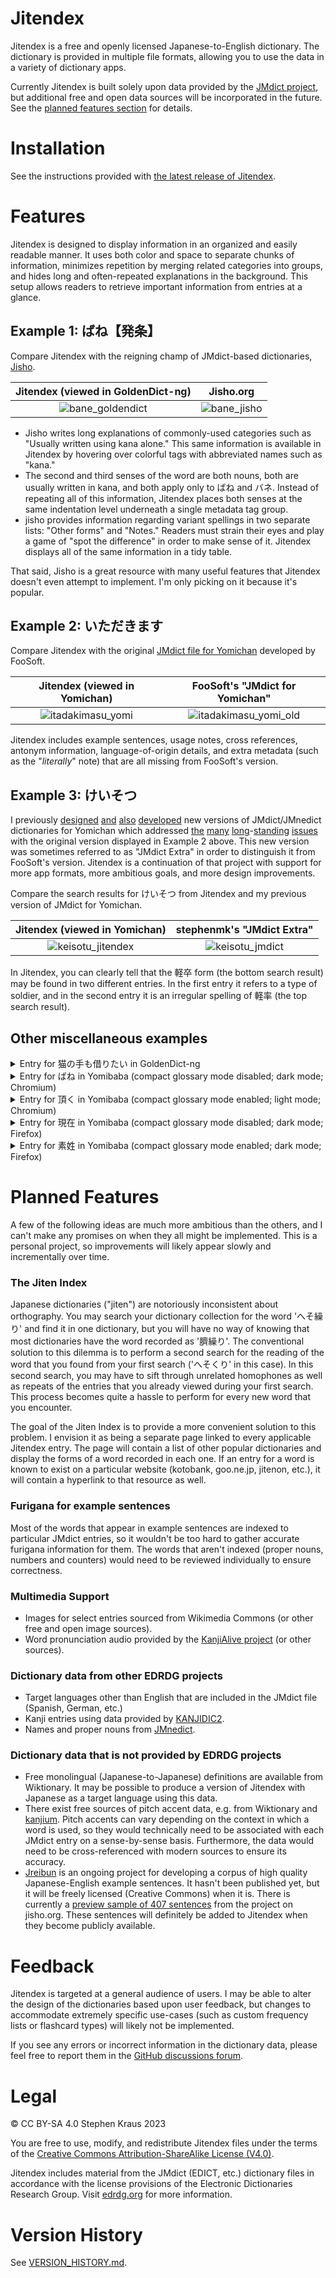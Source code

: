 # Jitendex

Jitendex is a free and openly licensed Japanese-to-English
dictionary. The dictionary is provided in multiple file formats,
allowing you to use the data in a variety of dictionary apps.

Currently Jitendex is built solely upon data provided by the
[JMdict project](https://www.edrdg.org/wiki/index.php/JMdict-EDICT_Dictionary_Project),
but additional free and open data sources will be incorporated
in the future. See the [planned features section](#planned-features) for details.

# Installation
See the instructions provided with
[the latest release of Jitendex](https://github.com/stephenmk/Jitendex/releases/latest).

# Features
Jitendex is designed to display information in an organized and easily
readable manner. It uses both color and space to separate chunks of
information, minimizes repetition by merging related categories into
groups, and hides long and often-repeated explanations in the
background. This setup allows readers to retrieve important
information from entries at a glance.

## Example 1: ばね【発条】
Compare Jitendex with the reigning champ of JMdict-based
dictionaries, [Jisho](https://jisho.org/).

Jitendex (viewed in GoldenDict-ng) | Jisho.org
:---: | :--:
![bane_goldendict](https://github.com/stephenmk/Jitendex/assets/8003332/8299c8fc-2b69-4154-a1b2-84fc5d67b0d4) | ![bane_jisho](https://github.com/stephenmk/Jitendex/assets/8003332/95e0d708-7861-4360-b99e-04e399efd317)

 - Jisho writes long explanations of commonly-used categories such
   as "Usually written using kana alone." This same information is
   available in Jitendex by hovering over colorful tags with
   abbreviated names such as "kana."
 - The second and third senses of the word are both nouns, both are
   usually written in kana, and both apply only to ばね and バネ.
   Instead of repeating all of this information, Jitendex places
   both senses at the same indentation level underneath a single
   metadata tag group.
 - jisho provides information regarding variant spellings in
   two separate lists: "Other forms" and "Notes." Readers must strain
   their eyes and play a game of "spot the difference" in order to make
   sense of it. Jitendex displays all of the same information in a tidy
   table.

That said, Jisho is a great resource with many useful features that
Jitendex doesn't even attempt to implement. I'm only picking on it
because it's popular.

## Example 2: いただきます
Compare Jitendex with the original [JMdict file for Yomichan](https://foosoft.net/projects/yomichan/index.html#dictionaries) developed by FooSoft.

Jitendex (viewed in Yomichan) | FooSoft's "JMdict for Yomichan"
:--: | :--:
![itadakimasu_yomi](https://github.com/stephenmk/Jitendex/assets/8003332/1121c2e0-4189-4e3c-a0d0-9f739fdfbead) | ![itadakimasu_yomi_old](https://github.com/stephenmk/Jitendex/assets/8003332/bdceca7c-6aa3-4941-b610-6de79300ab63)

Jitendex includes example sentences, usage notes, cross references, antonym information, language-of-origin details, and
extra metadata (such as the "*literally*" note) that are all missing from FooSoft's version.

## Example 3: けいそつ
I previously
[designed](https://github.com/FooSoft/yomichan/issues/2111)
[and](https://github.com/FooSoft/yomichan/issues/2183)
[also](https://github.com/FooSoft/yomichan-import/pull/40)
[developed](https://github.com/FooSoft/yomichan-import/pull/41)
new versions of JMdict/JMnedict dictionaries for Yomichan which addressed
[the](https://github.com/FooSoft/yomichan/issues/1165)
[many](https://github.com/FooSoft/yomichan/issues/1716#issuecomment-1214436766)
[long](https://github.com/FooSoft/yomichan/issues/2057)-[standing](https://github.com/FooSoft/yomichan/issues/2058)
[issues](https://github.com/FooSoft/yomichan/issues/2210)
with the original version displayed in Example 2 above. This new version was
sometimes referred to as "JMdict Extra" in order to distinguish it from
FooSoft's version. Jitendex is a continuation of that project with support
for more app formats, more ambitious goals, and more design improvements.

Compare the search results for けいそつ from Jitendex and
my previous version of JMdict for Yomichan.

Jitendex (viewed in Yomichan) | stephenmk's "JMdict Extra"
:--: | :--:
![keisotu_jitendex](https://github.com/stephenmk/Jitendex/assets/8003332/ff10c25f-7537-4ee2-98cc-797992c895b8) | ![keisotu_jmdict](https://github.com/stephenmk/Jitendex/assets/8003332/cb25f7c1-db04-43d2-95c9-7a2bdded9b2d)

In Jitendex, you can clearly tell that the 軽卒 form (the bottom
search result) may be found in two different entries. In the first
entry it refers to a type of soldier, and in the second entry it is an
irregular spelling of 軽率 (the top search result).

## Other miscellaneous examples
<details>
  <summary>Entry for 猫の手も借りたい in GoldenDict-ng</summary>

![neko](https://github.com/stephenmk/Jitendex/assets/8003332/afd8826c-1751-49b4-a079-fe7df22596ba)
</details>

<details>
  <summary>Entry for ばね in Yomibaba (compact glossary mode disabled; dark mode; Chromium)</summary>

![bane_chromium](https://github.com/stephenmk/Jitendex/assets/8003332/4d6f4006-0efc-4c7d-b3ef-de44030d5f2b)
</details>

<details>
  <summary>Entry for 頂く in Yomibaba (compact glossary mode enabled; light mode; Chromium)</summary>

![itadaku](https://github.com/stephenmk/Jitendex/assets/8003332/56530a1b-41de-496d-92ec-286b407895e4)
</details>

<details>
  <summary>Entry for 現在 in Yomibaba (compact glossary mode disabled; dark mode; Firefox)</summary>

![genzai](https://github.com/stephenmk/Jitendex/assets/8003332/f0785bef-d974-4f9e-9c8b-ec504abfe875)
</details>

<details>
  <summary>Entry for 素姓 in Yomibaba (compact glossary mode enabled; dark mode; Firefox)</summary>

![sujou_firefox](https://github.com/stephenmk/Jitendex/assets/8003332/b8059942-ee29-4e90-8035-9001935c5e2e)
</details>

# Planned Features
A few of the following ideas are much more ambitious than the others,
and I can't make any promises on when they all might be implemented.
This is a personal project, so improvements will likely appear
slowly and incrementally over time.

### The Jiten Index
Japanese dictionaries ("jiten") are notoriously inconsistent about
orthography. You may search your dictionary collection for the word
'へそ繰り' and find it in one dictionary, but you will have no way of
knowing that most dictionaries have the word recorded as '臍繰り'. The
conventional solution to this dilemma is to perform a second search
for the reading of the word that you found from your first search
('へそくり' in this case). In this second search, you may have to sift
through unrelated homophones as well as repeats of the entries that
you already viewed during your first search. This process becomes
quite a hassle to perform for every new word that you encounter.

The goal of the Jiten Index is to provide a more convenient solution to
this problem. I envision it as being a separate page linked to every
applicable Jitendex entry. The page will contain a list of other
popular dictionaries and display the forms of a word recorded in
each one. If an entry for a word is known to exist on a particular
website (kotobank, goo.ne.jp, jitenon, etc.), it will contain a
hyperlink to that resource as well.

### Furigana for example sentences
Most of the words that appear in example sentences are indexed to
particular JMdict entries, so it wouldn't be too hard to gather accurate
furigana information for them. The words that aren't indexed (proper nouns,
numbers and counters) would need to be reviewed individually to ensure
correctness.

### Multimedia Support
- Images for select entries sourced from Wikimedia Commons (or other
  free and open image sources).
- Word pronunciation audio provided by the
  [KanjiAlive project](https://github.com/kanjialive/kanji-data-media)
  (or other sources).

### Dictionary data from other EDRDG projects
- Target languages other than English that are included in the JMdict file (Spanish, German, etc.)
- Kanji entries using data provided by [KANJIDIC2](https://www.edrdg.org/wiki/index.php/KANJIDIC_Project).
- Names and proper nouns from [JMnedict](https://www.edrdg.org/enamdict/enamdict_doc.html).

### Dictionary data that is not provided by EDRDG projects
- Free monolingual (Japanese-to-Japanese) definitions are available
  from Wiktionary. It may be possible to produce a version of
  Jitendex with Japanese as a target language using this data.
- There exist free sources of pitch accent data, e.g. from Wiktionary
  and [kanjium](https://github.com/mifunetoshiro/kanjium). Pitch accents
  can vary depending on the context in which a word is used, so they
  would technically need to be associated with each JMdict entry on
  a sense-by-sense basis. Furthermore, the data would need to be
  cross-referenced with modern sources to ensure its accuracy.
- [Jreibun](https://www.tufs.ac.jp/ts/personal/SUZUKI_Tomomi/jreibun/index-jreibun.html)
  is an ongoing project for developing a corpus of high quality
  Japanese-English example sentences. It hasn't been published yet,
  but it will be freely licensed (Creative Commons) when it is.
  There is currently a
  [preview sample of 407 sentences](https://jisho.org/forum/63fdba73d5dda7188e000002-jreibun-new-example-sentences)
  from the project on jisho.org. These sentences will definitely be added
  to Jitendex when they become publicly available.

# Feedback
Jitendex is targeted at a general audience of users. I may be able to
alter the design of the dictionaries based upon user feedback, but
changes to accommodate extremely specific use-cases (such as custom
frequency lists or flashcard types) will likely not be implemented.

If you see any errors or incorrect information in the dictionary
data, please feel free to report them in the
[GitHub discussions forum](https://github.com/stephenmk/Jitendex/discussions).

# Legal
© CC BY-SA 4.0 Stephen Kraus 2023

You are free to use, modify, and redistribute Jitendex files under
the terms of the
[Creative Commons Attribution-ShareAlike License (V4.0)](https://creativecommons.org/licenses/by-sa/4.0/).

Jitendex includes material from the JMdict (EDICT, etc.) dictionary
files in accordance with the license provisions of the Electronic
Dictionaries Research Group. Visit
[edrdg.org](https://www.edrdg.org/) for more information.

# Version History
See [VERSION_HISTORY.md](VERSION_HISTORY.md).
